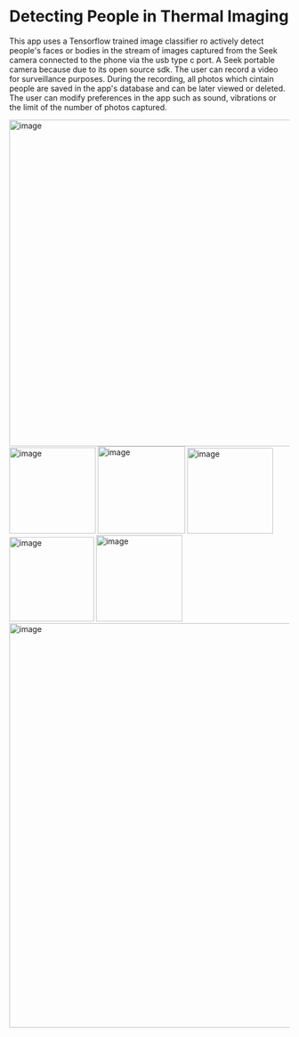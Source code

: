 # Detecting People in Thermal Imaging

This app uses a Tensorflow trained image classifier ro actively detect people's faces or bodies in the stream of images captured from the Seek camera connected to the phone via the usb type c port.
A Seek portable camera because due to its open source sdk. The user can record a video for surveillance purposes. During the recording, all photos which cintain people are saved in the app's database
and can be later viewed or deleted. The user can modify preferences in the app such as sound, vibrations or the limit of the number of photos captured.

<img width="587" alt="image" src="https://github.com/AlexBirladeanu/Android-Thermal-Surveillance-App/assets/76782955/4b33ab08-f165-45ee-808c-a772192932ae"> 

<img width="155" alt="image" src="https://github.com/AlexBirladeanu/Android-Thermal-Surveillance-App/assets/76782955/8b0e9aec-e20a-45f1-87f1-9ad63cf687f9"> 

<img width="157" alt="image" src="https://github.com/AlexBirladeanu/Android-Thermal-Surveillance-App/assets/76782955/e2fe1b18-69cb-40b5-99e7-de31c73a796e"> 

<img width="154" alt="image" src="https://github.com/AlexBirladeanu/Android-Thermal-Surveillance-App/assets/76782955/7bc0263a-5cea-4eaf-af50-6a32eae45079"> 

<img width="152" alt="image" src="https://github.com/AlexBirladeanu/Android-Thermal-Surveillance-App/assets/76782955/aeb52377-74b5-4ec0-aaa5-0373b5901afb"> 

<img width="155" alt="image" src="https://github.com/AlexBirladeanu/Android-Thermal-Surveillance-App/assets/76782955/c0c9f56b-b559-4e0a-8883-312c32e5b0ca"> 

<img width="727" alt="image" src="https://github.com/AlexBirladeanu/Android-Thermal-Surveillance-App/assets/76782955/3b167fea-fd83-441d-b8fe-dcafac5ad370"> 
